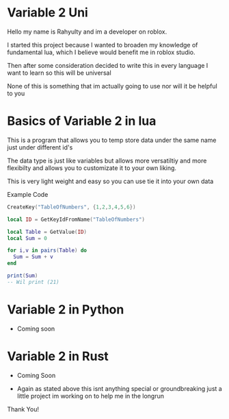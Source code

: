 # Variable 2 Uni

Hello my name is Rahyulty and im a developer on roblox.

I started this project because I wanted to broaden my knowledge of fundamental lua, which I believe would benefit me in roblox studio.

Then after some consideration decided to write this in every language I want to learn so this will be universal

None of this is something that im actually going to use nor will it be helpful to you 


# Basics of Variable 2 in lua 

This is a program that allows you to temp store data under the same name just under different id's


The data type is just like variables but allows more versatiltiy and more flexibilty and allows you to customizate it to your own liking.

This is very light weight and easy so you can use tie it into your own data

Example Code 

```lua
CreateKey("TableOfNumbers", {1,2,3,4,5,6})

local ID = GetKeyIdFromName("TableOfNumbers")

local Table = GetValue(ID)
local Sum = 0 

for i,v in pairs(Table) do 
  Sum = Sum + v 
end 

print(Sum)
-- Wil print (21)

```


# Variable 2 in Python

- Coming soon


# Variable 2 in Rust

- Coming Soon






- Again as stated above this isnt anything special or groundbreaking just a little project im working on to help me in the longrun

Thank You!